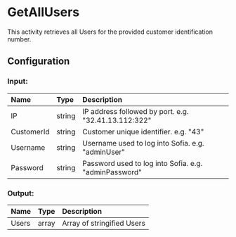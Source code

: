 # GetAllUsers

This activity retrieves all Users for the provided customer identification number.

## Configuration

### Input:

| Name       | Type   | Description                                           |
| :--------- | :----- | :---------------------------------------------------- |
| IP         | string | IP address followed by port. e.g. "32.41.13.112:322"  |
| CustomerId | string | Customer unique identifier. e.g. "43"                 |
| Username   | string | Username used to log into Sofia. e.g. "adminUser"     |
| Password   | string | Password used to log into Sofia. e.g. "adminPassword" |

### Output:

| Name  | Type  | Description                |
| :---- | :---- | :------------------------- |
| Users | array | Array of stringified Users |

